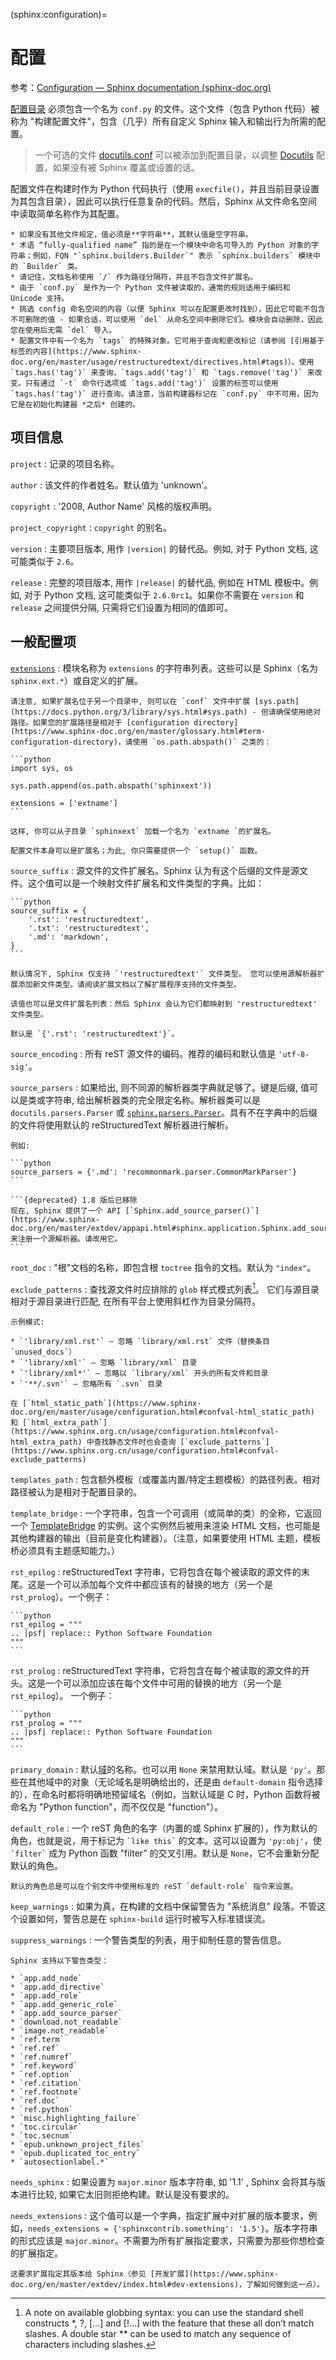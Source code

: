 (sphinx:configuration)=
# 配置

参考：[Configuration — Sphinx documentation (sphinx-doc.org)](https://www.sphinx-doc.org/en/master/usage/configuration.html)

[配置目录](https://www.sphinx-doc.org/en/master/glossary.html#term-configuration-directory) 必须包含一个名为 `conf.py` 的文件。这个文件（包含 Python 代码）被称为 "构建配置文件"，包含（几乎）所有自定义 Sphinx 输入和输出行为所需的配置。

> 一个可选的文件 [docutils.conf](https://docutils.sourceforge.io/docs/user/config.html) 可以被添加到配置目录，以调整 [Docutils](https://docutils.sourceforge.io/) 配置，如果没有被 Sphinx 覆盖或设置的话。

配置文件在构建时作为 Python 代码执行（使用 `execfile()`，并且当前目录设置为其包含目录），因此可以执行任意复杂的代码。然后，Sphinx 从文件命名空间中读取简单名称作为其配置。

```{important}
* 如果没有其他文件规定，值必须是**字符串**，其默认值是空字符串。
* 术语 “fully-qualified name” 指的是在一个模块中命名可导入的 Python 对象的字符串；例如，FQN "`sphinx.builders.Builder`" 表示 `sphinx.builders` 模块中的 `Builder` 类。
* 请记住，文档名称使用 `/` 作为路径分隔符，并且不包含文件扩展名。
* 由于 `conf.py` 是作为一个 Python 文件被读取的，通常的规则适用于编码和 Unicode 支持。
* 挑选 config 命名空间的内容（以便 Sphinx 可以在配置更改时找到），因此它可能不包含不可删除的值 - 如果合适，可以使用 `del` 从命名空间中删除它们。模块会自动删除，因此您在使用后无需 `del` 导入。
* 配置文件中有一个名为 `tags` 的特殊对象。它可用于查询和更改标记（请参阅 [引用基于标签的内容](https://www.sphinx-doc.org/en/master/usage/restructuredtext/directives.html#tags)）。使用 `tags.has('tag')` 来查询，`tags.add('tag')` 和 `tags.remove('tag')` 来改变。只有通过 `-t` 命令行选项或 `tags.add('tag')` 设置的标签可以使用 `tags.has('tag')` 进行查询。请注意，当前构建器标记在 `conf.py` 中不可用，因为它是在初始化构建器 *之后* 创建的。
```

## 项目信息

`project`
:    记录的项目名称。

`author`
:    该文件的作者姓名。默认值为 'unknown'。

`copyright`
:    '2008, Author Name' 风格的版权声明。

`project_copyright`
:   `copyright` 的别名。

`version`
:   主要项目版本, 用作 `|version|` 的替代品。例如, 对于 Python 文档, 这可能类似于 `2.6`。

`release`
:    完整的项目版本, 用作 `|release|` 的替代品, 例如在 HTML 模板中。例如, 对于 Python 文档, 这可能类似于 `2.6.0rc1`。如果你不需要在 `version` 和 `release` 之间提供分隔, 只需将它们设置为相同的值即可。

## 一般配置项

[`extensions`](https://www.sphinx-doc.org/en/master/usage/extensions/index.html)
:   模块名称为 `extensions` 的字符串列表。这些可以是 Sphinx（名为 `sphinx.ext.*`）或自定义的扩展。

    请注意, 如果扩展名位于另一个目录中, 则可以在 `conf` 文件中扩展 [sys.path](https://docs.python.org/3/library/sys.html#sys.path) - 但请确保使用绝对路径。如果您的扩展路径是相对于 [configuration directory](https://www.sphinx-doc.org/en/master/glossary.html#term-configuration-directory)，请使用 `os.path.abspath()` 之类的：

    ```python
    import sys, os

    sys.path.append(os.path.abspath('sphinxext'))

    extensions = ['extname']
    ```

    这样, 你可以从子目录 `sphinxext` 加载一个名为 `extname `的扩展名。

    配置文件本身可以是扩展名；为此, 你只需要提供一个 `setup()` 函数。

`source_suffix`
:   源文件的文件扩展名。Sphinx 认为有这个后缀的文件是源文件。这个值可以是一个映射文件扩展名和文件类型的字典。比如：

    ```python
    source_suffix = {
        '.rst': 'restructuredtext',
        '.txt': 'restructuredtext',
        '.md': 'markdown',
    }
    ```

    默认情况下, Sphinx 仅支持 `'restructuredtext'` 文件类型。 您可以使用源解析器扩展添加新文件类型。请阅读扩展文档以了解扩展程序支持的文件类型。

    该值也可以是文件扩展名列表：然后 Sphinx 会认为它们都映射到 'restructuredtext' 文件类型。

    默认是 `{'.rst': 'restructuredtext'}`。

`source_encoding`
:   所有 reST 源文件的编码。推荐的编码和默认值是 `'utf-8-sig'`。

`source_parsers`
:   如果给出, 则不同源的解析器类字典就足够了。键是后缀, 值可以是类或字符串, 给出解析器类的完全限定名称。解析器类可以是 `docutils.parsers.Parser` 或 [`sphinx.parsers.Parser`](https://www.sphinx-doc.org/en/master/extdev/parserapi.html#sphinx.parsers.Parser)。具有不在字典中的后缀的文件将使用默认的 reStructuredText 解析器进行解析。

    例如:

    ```python
    source_parsers = {'.md': 'recommonmark.parser.CommonMarkParser'}
    ```

    ```{deprecated} 1.8 版后已移除
    现在, Sphinx 提供了一个 API [`Sphinx.add_source_parser()`](https://www.sphinx-doc.org/en/master/extdev/appapi.html#sphinx.application.Sphinx.add_source_parser) 来注册一个源解析器。请改用它。
    ```

`root_doc`
:   "根"文档的名称，即包含根 `toctree` 指令的文档。默认为 `"index"`。

`exclude_patterns`
:   查找源文件时应排除的 `glob` 样式模式列表[^1]。 它们与源目录相对于源目录进行匹配, 在所有平台上使用斜杠作为目录分隔符。

    示例模式:

    * `'library/xml.rst'` – 忽略 `library/xml.rst` 文件（替换条目 `unused_docs`）
    * `'library/xml'` – 忽略 `library/xml` 目录
    * `'library/xml*'` – 忽略以 `library/xml` 开头的所有文件和目录
    * `'**/.svn'` – 忽略所有 `.svn` 目录

    在 [`html_static_path`](https://www.sphinx-doc.org/en/master/usage/configuration.html#confval-html_static_path) 和 [`html_extra_path`](https://www.sphinx.org.cn/usage/configuration.html#confval-html_extra_path) 中查找静态文件时也会查询 [`exclude_patterns`](https://www.sphinx.org.cn/usage/configuration.html#confval-exclude_patterns)

`templates_path`
:   包含额外模板（或覆盖内置/特定主题模板）的路径列表。相对路径被认为是相对于配置目录的。

`template_bridge`
:   一个字符串，包含一个可调用（或简单的类）的全称，它返回一个 [TemplateBridge](https://www.sphinx-doc.org/en/master/extdev/appapi.html#sphinx.application.TemplateBridge) 的实例。这个实例然后被用来渲染 HTML 文档，也可能是其他构建器的输出（目前是变化构建器）。（注意，如果要使用 HTML 主题，模板桥必须具有主题感知能力。）

`rst_epilog`
:   reStructuredText 字符串，它将包含在每个被读取的源文件的末尾。这是一个可以添加每个文件中都应该有的替换的地方（另一个是 `rst_prolog`）。一个例子：

    ```python
    rst_epilog = """
    .. |psf| replace:: Python Software Foundation
    """
    ```

`rst_prolog`
:   reStructuredText 字符串，它将包含在每个被读取的源文件的开头。这是一个可以添加应该在每个文件中可用的替换的地方（另一个是 `rst_epilog`）。 一个例子：

    ```python
    rst_prolog = """
    .. |psf| replace:: Python Software Foundation
    """
    ```

`primary_domain`
:   默认[域](https://www.sphinx-doc.org/en/master/usage/restructuredtext/domains.html)的名称。也可以用 `None` 来禁用默认域。默认是 `'py'`。那些在其他域中的对象（无论域名是明确给出的，还是由 `default-domain` 指令选择的），在命名时都将明确地预留域名（例如，当默认域是 C 时，Python 函数将被命名为 "Python function"，而不仅仅是 "function"）。

`default_role`
:   一个 reST 角色的名字（内置的或 Sphinx 扩展的），作为默认的角色，也就是说，用于标记为 `` `like this` `` 的文本。这可以设置为 `'py:obj'`，使 `` `filter` `` 成为 Python 函数 "filter" 的交叉引用。默认是 `None`，它不会重新分配默认的角色。

    默认的角色总是可以在个别文件中使用标准的 reST `default-role` 指令来设置。

`keep_warnings`
:   如果为真，在构建的文档中保留警告为 "系统消息" 段落。不管这个设置如何，警告总是在 `sphinx-build` 运行时被写入标准错误流。

`suppress_warnings`
:   一个警告类型的列表，用于抑制任意的警告信息。

    Sphinx 支持以下警告类型：

    * `app.add_node`
    * `app.add_directive`
    * `app.add_role`
    * `app.add_generic_role`
    * `app.add_source_parser`
    * `download.not_readable`
    * `image.not_readable`
    * `ref.term`
    * `ref.ref`
    * `ref.numref`
    * `ref.keyword`
    * `ref.option`
    * `ref.citation`
    * `ref.footnote`
    * `ref.doc`
    * `ref.python`
    * `misc.highlighting_failure`
    * `toc.circular`
    * `toc.secnum`
    * `epub.unknown_project_files`
    * `epub.duplicated_toc_entry`
    * `autosectionlabel.*`


`needs_sphinx`
:   如果设置为 `major.minor` 版本字符串, 如 '1.1' , Sphinx 会将其与版本进行比较, 如果它太旧则拒绝构建。默认是没有要求的。

`needs_extensions`
:   这个值可以是一个字典，指定扩展中对扩展的版本要求，例如，`needs_extensions = {'sphinxcontrib.something': '1.5'}`。版本字符串的形式应该是 `major.minor`。不需要为所有扩展指定要求，只需要为那些你想检查的扩展指定。

```{note}
这要求扩展指定其版本给 Sphinx（参见 [开发扩展](https://www.sphinx-doc.org/en/master/extdev/index.html#dev-extensions)，了解如何做到这一点）。
```

[^1]: A note on available globbing syntax: you can use the standard shell constructs *, ?, [...] and [!...] with the feature that these all don’t match slashes. A double star ** can be used to match any sequence of characters including slashes.
